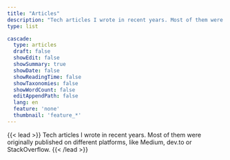 ```yaml
---
title: "Articles"
description: "Tech articles I wrote in recent years. Most of them were originally published on different platforms, like Medium or StackOverflow."
type: list

cascade:
  type: articles
  draft: false
  showEdit: false
  showSummary: true
  showDate: false
  showReadingTime: false
  showTaxonomies: false
  showWordCount: false
  editAppendPath: false
  lang: en
  feature: 'none'
  thumbnail: 'feature_*'
---
```


{{< lead >}}
Tech articles I wrote in recent years. Most of them were originally published on different platforms, like Medium,
dev.to or StackOverflow.
{{< /lead >}}
